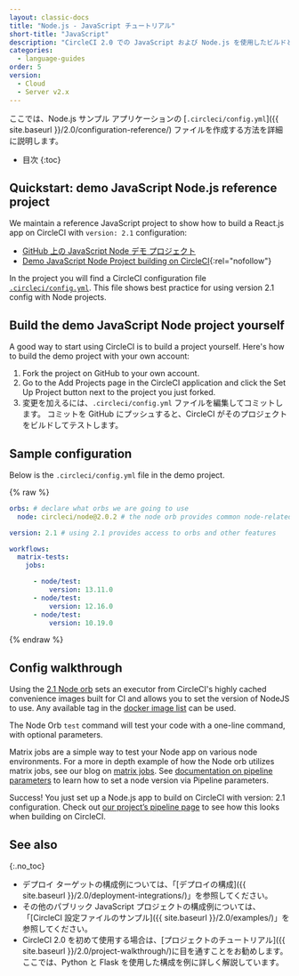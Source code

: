 ```yaml
---
layout: classic-docs
title: "Node.js - JavaScript チュートリアル"
short-title: "JavaScript"
description: "CircleCI 2.0 での JavaScript および Node.js を使用したビルドとテスト"
categories:
  - language-guides
order: 5
version:
  - Cloud
  - Server v2.x
---
```


ここでは、Node.js サンプル アプリケーションの [`.circleci/config.yml`]({{ site.baseurl }}/2.0/configuration-reference/) ファイルを作成する方法を詳細に説明します。

- 目次
{:toc}

## Quickstart: demo JavaScript Node.js reference project

We maintain a reference JavaScript project to show how to build a React.js app on CircleCI with `version: 2.1` configuration:

- [GitHub 上の JavaScript Node デモ プロジェクト](https://github.com/CircleCI-Public/circleci-demo-javascript-react-app)
- [Demo JavaScript Node Project building on CircleCI](https://app.circleci.com/pipelines/github/CircleCI-Public/circleci-demo-javascript-react-app){:rel="nofollow"}

In the project you will find a CircleCI configuration file [`.circleci/config.yml`](https://github.com/CircleCI-Public/circleci-demo-javascript-react-app/blob/master/.circleci/config.yml). This file shows best practice for using version 2.1 config with Node projects.

## Build the demo JavaScript Node project yourself

A good way to start using CircleCI is to build a project yourself. Here's how to build the demo project with your own account:

1. Fork the project on GitHub to your own account.
2. Go to the Add Projects page in the CircleCI application and click the Set Up Project button next to the project you just forked.
3. 変更を加えるには、`.circleci/config.yml` ファイルを編集してコミットします。 コミットを GitHub にプッシュすると、CircleCI がそのプロジェクトをビルドしてテストします。

## Sample configuration

Below is the `.circleci/config.yml` file in the demo project.

{% raw %}

```yaml
orbs: # declare what orbs we are going to use
  node: circleci/node@2.0.2 # the node orb provides common node-related configuration 

version: 2.1 # using 2.1 provides access to orbs and other features

workflows:
  matrix-tests:
    jobs:

      - node/test:
          version: 13.11.0
      - node/test:
          version: 12.16.0
      - node/test:
          version: 10.19.0
```
{% endraw %}

  
## Config walkthrough

Using the [2.1 Node orb](https://circleci.com/developer/orbs/orb/circleci/node#jobs-test) sets an executor from CircleCI's highly cached convenience images built for CI and allows you to set the version of NodeJS to use. Any available tag in the [docker image list](https://hub.docker.com/r/cimg/node/tags) can be used.

The Node Orb `test` command will test your code with a one-line command, with optional parameters.

Matrix jobs are a simple way to test your Node app on various node environments. For a more in depth example of how the Node orb utilizes matrix jobs, see our blog on [matrix jobs](https://circleci.com/blog/circleci-matrix-jobs/). See [documentation on pipeline parameters](https://circleci.com/docs/2.0/pipeline-variables/#pipeline-parameters-in-configuration) to learn how to set a node version via Pipeline parameters.

Success! You just set up a Node.js app to build on CircleCI with version: 2.1 configuration. Check out [our project’s pipeline page](https://app.circleci.com/pipelines/github/CircleCI-Public/circleci-demo-javascript-react-app) to see how this looks when building on CircleCI.

## See also
{:.no_toc}

- デプロイ ターゲットの構成例については、「[デプロイの構成]({{ site.baseurl }}/2.0/deployment-integrations/)」を参照してください。
- その他のパブリック JavaScript プロジェクトの構成例については、「[CircleCI 設定ファイルのサンプル]({{ site.baseurl }}/2.0/examples/)」を参照してください。
- CircleCI 2.0 を初めて使用する場合は、[プロジェクトのチュートリアル]({{ site.baseurl }}/2.0/project-walkthrough/)に目を通すことをお勧めします。ここでは、Python と Flask を使用した構成を例に詳しく解説しています。
